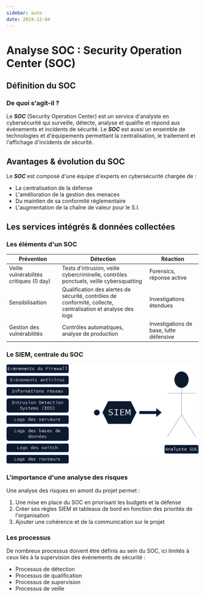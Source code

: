 ```yaml
---
sidebar: auto
date: 2024-12-04
---
```


# Analyse SOC : Security Operation Center (SOC)
<ESDInfo />

## Définition du SOC

### De quoi s'agit-il ?

Le ***SOC*** (Security Operation Center) est un service d'analyste en cybersécurité qui surveille, détecte, analyse et qualifie et répond aux événements et incidents de sécurité. Le ***SOC*** est aussi un ensemble de technologies et d'équipements permettant la centralisation, le traitement et l'affichage d'incidents de sécurité.

## Avantages & évolution du SOC 

Le ***SOC*** est composé d'une équipe d'experts en cybersécurité chargée de :
* La centralisation de la défense
* L'amélioration de la gestion des menaces
* Du maintien de sa conformité réglementaire
* L'augmentation de la chaîne de valeur pour le S.I.

## Les services intégrés & données collectées

### Les éléments d'un SOC

|Prévention|Détection|Réaction|
|---|---|---|
|Veille vulnérabilités critiques (0 day)|Tests d'intrusion, veille cybercriminelle, contrôles ponctuels, veille cybersquatting|Forensics, réponse active|
|Sensibilisaition|Qualification des alertes de sécurité, contrôles de conformité, collecte, centralisation et analyse des logs|Investigations étendues|
|Gestion des vulnérabilités|Contrôles automatiques, analyse de production|Investigations de base, lutte défensive|

### Le SIEM, centrale du SOC

![SIEM](./img/siem.png)

### L'importance d'une analyse des risques

Une analyse des risques en amont du projet permet :
1. Une mise en place du SOC en priorisant les budgets et la défense
2. Créer ses règles SIEM et tableaux de bord en fonction des priorités de l'organisation
3. Ajouter une cohérence et de la communication sur le projet

### Les processus

De nombreux processus doivent être définis au sein du SOC, ici limités à ceux liés à la supervision des événements de sécurité :
* Processus de détection
* Processus de qualification
* Processus de supervision
* Processus de veille
